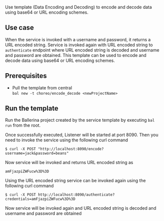 Use template (Data Encoding and Decoding) to encode and decode data using base64 or URL encoding schemes.

## Use case
When the service is invoked with a username and password, it returns a URL encoded string. Service is invoked again with URL encoded string to `authenticate` endpoint where URL encoded string is decoded and username and password are obtained. This template can be used to encode and decode data using base64 or URL encoding schemes.

## Prerequisites
* Pull the template from central  
`bal new -t choreo/encode_decode <newProjectName>`

## Run the template
Run the Ballerina project created by the service template by executing `bal run` from the root.

Once successfully executed, Listener will be started at port 8090. Then you need to invoke the service using the following curl command
```
$ curl -X POST "http://localhost:8090/encode?username=jack&password=beans"
```
Now service will be invoked and returns URL encoded string as  
```
amFjazpiZWFucw%3D%3D
```
Using the URL encoded string service can be invoked again using the following curl command
```
$ curl -X POST http://localhost:8090/authenticate?credentials=amFjazpiZWFucw%3D%3D
```
Now service will be invoked again and URL encoded string is decoded and username and password are obtained 
